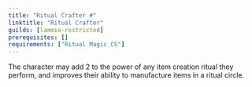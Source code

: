 ```yaml
---
title: "Ritual Crafter #"
linktitle: "Ritual Crafter"
guilds: [lammie-restricted]
prerequisites: []
requirements: ["Ritual Magic CS"]
---
```

The character may add 2 to the power of any item creation ritual they perform, and improves their ability to manufacture items in a ritual circle.